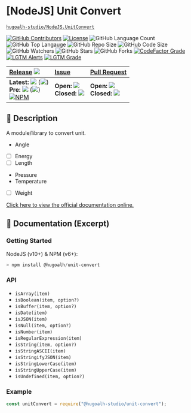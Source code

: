 # \[NodeJS\] Unit Convert

[`hugoalh-studio/NodeJS.UnitConvert`](https://github.com/hugoalh-studio/NodeJS.UnitConvert)

[![GitHub Contributors](https://img.shields.io/github/contributors/hugoalh-studio/NodeJS.UnitConvert?logo=github&logoColor=ffffff&style=flat-square)](https://github.com/hugoalh-studio/NodeJS.UnitConvert/graphs/contributors)
[![License](https://img.shields.io/github/license/hugoalh-studio/NodeJS.UnitConvert?logo=github&logoColor=ffffff&style=flat-square)](./LICENSE.md)
![GitHub Language Count](https://img.shields.io/github/languages/count/hugoalh-studio/NodeJS.UnitConvert?logo=github&logoColor=ffffff&style=flat-square)
![GitHub Top Langauge](https://img.shields.io/github/languages/top/hugoalh-studio/NodeJS.UnitConvert?logo=github&logoColor=ffffff&style=flat-square)
![GitHub Repo Size](https://img.shields.io/github/repo-size/hugoalh-studio/NodeJS.UnitConvert?logo=github&logoColor=ffffff&style=flat-square)
![GitHub Code Size](https://img.shields.io/github/languages/code-size/hugoalh-studio/NodeJS.UnitConvert?logo=github&logoColor=ffffff&style=flat-square)
![GitHub Watchers](https://img.shields.io/github/watchers/hugoalh-studio/NodeJS.UnitConvert?logo=github&logoColor=ffffff&style=flat-square)
![GitHub Stars](https://img.shields.io/github/stars/hugoalh-studio/NodeJS.UnitConvert?logo=github&logoColor=ffffff&style=flat-square)
![GitHub Forks](https://img.shields.io/github/forks/hugoalh-studio/NodeJS.UnitConvert?logo=github&logoColor=ffffff&style=flat-square)
[![CodeFactor Grade](https://img.shields.io/codefactor/grade/github/hugoalh-studio/NodeJS.UnitConvert?logo=codefactor&logoColor=ffffff&style=flat-square)](https://www.codefactor.io/repository/github/hugoalh-studio/nodejs.unitconvert)
[![LGTM Alerts](https://img.shields.io/lgtm/alerts/g/hugoalh-studio/NodeJS.UnitConvert.svg?label=%20&logo=lgtm&logoColor=ffffff&style=flat-square)](https://lgtm.com/projects/g/hugoalh-studio/NodeJS.UnitConvert/alerts)
[![LGTM Grade](https://img.shields.io/lgtm/grade/javascript/g/hugoalh-studio/NodeJS.UnitConvert.svg?logo=lgtm&logoColor=ffffff&style=flat-square)](https://lgtm.com/projects/g/hugoalh-studio/NodeJS.UnitConvert/context:javascript)

| **[Release](https://github.com/hugoalh-studio/NodeJS.UnitConvert/releases)** ![](https://img.shields.io/github/downloads/hugoalh-studio/NodeJS.UnitConvert/total?style=flat-square&color=000000&label=%20) | **[Issue](https://github.com/hugoalh-studio/NodeJS.UnitConvert/issues?q=is%3Aissue)** | **[Pull Request](https://github.com/hugoalh-studio/NodeJS.UnitConvert/pulls?q=is%3Apr)** |
|:----|:----|:----|
| **Latest:** ![](https://img.shields.io/github/release/hugoalh-studio/NodeJS.UnitConvert?sort=semver&style=flat-square&color=000000&label=%20) (![](https://img.shields.io/github/release-date/hugoalh-studio/NodeJS.UnitConvert?style=flat-square&color=000000&label=%20))<br />**Pre:** ![](https://img.shields.io/github/release/hugoalh-studio/NodeJS.UnitConvert?include_prereleases&sort=semver&style=flat-square&color=000000&label=%20) (![](https://img.shields.io/github/release-date-pre/hugoalh-studio/NodeJS.UnitConvert?style=flat-square&color=000000&label=%20))<br />[![NPM](https://img.shields.io/npm/v/@hugoalh/unit-convert?logo=npm&logoColor=ffffff&style=flat-square)](https://www.npmjs.com/package/@hugoalh/unit-convert) | **Open:** ![](https://img.shields.io/github/issues-raw/hugoalh-studio/NodeJS.UnitConvert?style=flat-square&color=000000&label=%20)<br />**Closed:** ![](https://img.shields.io/github/issues-closed-raw/hugoalh-studio/NodeJS.UnitConvert?style=flat-square&color=000000&label=%20) | **Open:** ![](https://img.shields.io/github/issues-pr-raw/hugoalh-studio/NodeJS.UnitConvert?style=flat-square&color=000000&label=%20)<br />**Closed:** ![](https://img.shields.io/github/issues-pr-closed-raw/hugoalh-studio/NodeJS.UnitConvert?style=flat-square&color=000000&label=%20) |

## 📜 Description

A module/library to convert unit.

- Angle
- [ ] Energy
- [ ] Length
- Pressure
- Temperature
- [ ] Weight

[Click here to view the official documentation online.](https://github.com/hugoalh-studio/NodeJS.UnitConvert/wiki)

## 📄 Documentation (Excerpt)

### Getting Started

NodeJS (v10+) & NPM (v6+):

```powershell
> npm install @hugoalh/unit-convert
```

### API

- `isArray(item)`
- `isBoolean(item, option?)`
- `isBuffer(item, option?)`
- `isDate(item)`
- `isJSON(item)`
- `isNull(item, option?)`
- `isNumber(item)`
- `isRegularExpression(item)`
- `isString(item, option?)`
- `isStringASCII(item)`
- `isStringifyJSON(item)`
- `isStringLowerCase(item)`
- `isStringUpperCase(item)`
- `isUndefined(item, option?)`

### Example

```javascript
const unitConvert = require("@hugoalh-studio/unit-convert");

```
